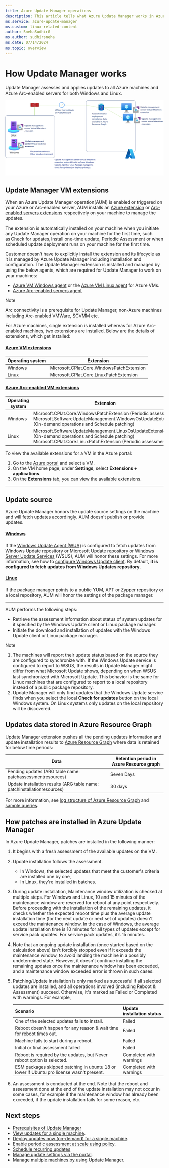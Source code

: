 ```yaml
---
title: Azure Update Manager operations
description: This article tells what Azure Update Manager works in Azure is and the system updates for your Windows and Linux machines in Azure.
ms.service: azure-update-manager
ms.custom: linux-related-content
author: SnehaSudhirG
ms.author: sudhirsneha
ms.date: 07/14/2024
ms.topic: overview
---
```


# How Update Manager works

Update Manager assesses and applies updates to all Azure machines and Azure Arc-enabled servers for both Windows and Linux. 

![Diagram that shows the Update Manager workflow.](./media/overview/update-management-center-overview.png)

## Update Manager VM extensions

When an Azure Update Manager operation(AUM) is enabled or triggered on your Azure or Arc-enabled server, AUM installs an [Azure extension](../virtual-machines/extensions/overview.md) or [Arc-enabled servers extensions](../azure-arc/servers/manage-vm-extensions.md) respectively on your machine to manage the updates. 

The extension is automatically installed on your machine when you initiate any Update Manager operation on your machine for the first time, such as Check for updates, Install one-time update, Periodic Assessment or when scheduled update deployment runs on your machine for the first time. 

Customer doesn't have to explicitly install the extension and its lifecycle as it is managed by Azure Update Manager including installation and configuration. The Update Manager extension is installed and managed by using the below agents, which are required for Update Manager to work on your machines: 

- [Azure VM Windows agent](../virtual-machines/extensions/agent-windows.md) or the [Azure VM Linux agent](../virtual-machines/extensions/agent-linux.md) for Azure VMs.
- [Azure Arc-enabled servers agent](../azure-arc/servers/agent-overview.md) 

>[!NOTE]
> Arc connectivity is a prerequisite for Update Manager, non-Azure machines including Arc-enabled VMWare, SCVMM etc.

For Azure machines, single extension is installed whereas for Azure Arc-enabled machines, two extensions are installed. Below are the details of extensions, which get installed:

#### [Azure VM extensions](#tab/azure-vms)

| Operating system| Extension
|----------|-------------|
|Windows   | Microsoft.CPlat.Core.WindowsPatchExtension|
|Linux     | Microsoft.CPlat.Core.LinuxPatchExtension |

#### [Azure Arc-enabled VM extensions](#tab/azure-arc-vms)

| Operating system| Extension
|----------|-------------|
|Windows  | Microsoft.CPlat.Core.WindowsPatchExtension (Periodic assessment) <br> Microsoft.SoftwareUpdateManagement.WindowsOsUpdateExtension (On-demand operations and Schedule patching) |
|Linux  | Microsoft.SoftwareUpdateManagement.LinuxOsUpdateExtension (On-demand operations and Schedule patching) <br> Microsoft.CPlat.Core.LinuxPatchExtension (Periodic assessment) |

To view the available extensions for a VM in the Azure portal:

1. Go to the [Azure portal](https://portal.azure.com) and select a VM.
1. On the VM home page, under **Settings**, select **Extensions + applications**.
1. On the **Extensions** tab, you can view the available extensions.
---

## Update source

Azure Update Manager honors the update source settings on the machine and will fetch updates accordingly. AUM doesn't publish or provide updates. 

#### [Windows](#tab/update-win)

If the [Windows Update Agent (WUA)](https://learn.microsoft.com/windows/win32/wua_sdk/updating-the-windows-update-agent) is configured to fetch updates from Windows Update repository or Microsoft Update repository or [Windows Server Update Services](https://learn.microsoft.com/windows-server/administration/windows-server-update-services/get-started/windows-server-update-services-wsus) (WSUS), AUM will honor these settings. For more information, see how to [configure Windows Update client](https://learn.microsoft.com/windows-server/administration/windows-server-update-services/get-started/windows-server-update-services-wsus). By default, **it is configured to fetch updates from Windows Updates repository**. 

#### [Linux](#tab/update-lin)

If the package manager points to a public YUM, APT or Zypper repository or a local repository, AUM will honor the settings of the package manager.  

---

AUM performs the following steps: 

- Retrieve the assessment information about status of system updates for it specified by the Windows Update client or Linux package manager.
- Initiate the download and installation of updates with the Windows Update client or Linux package manager.

>[!Note]
> 1. The machines will report their update status based on the source they are configured to synchronize with. If the Windows Update service is configured to report to WSUS, the results in Update Manager might differ from what Microsoft Update shows, depending on when WSUS last synchronized with Microsoft Update. This behavior is the same for Linux machines that are configured to report to a local repository instead of a public package repository.
> 1. Update Manager will only find updates that the Windows Update service finds when you select the local **Check for updates** button on the local Windows system. On Linux systems only updates on the local repository will be discovered.

## Updates data stored in Azure Resource Graph

Update Manager extension pushes all the pending updates information and update installation results to [Azure Resource Graph](https://learn.microsoft.com/azure/governance/resource-graph/overview) where data is retained for below time periods:

|Data              | Retention period in Azure Resource graph                                       |
|------------------|---------------------------------------------------|
|Pending updates (ARG table name: patchassessmentresources) | Seven Days|
|Update installation results (ARG table name: patchinstallationresources)| 30 days|
 
For more information, see [log structure of Azure Resource Graph](query-logs.md) and [sample queries](sample-query-logs.md).

## How patches are installed in Azure Update Manager

In Azure Update Manager, patches are installed in the following manner:

1. It begins with a fresh assessment of the available updates on the VM.
1. Update installation follows the assessment. 
    - In Windows, the selected updates that meet the customer's criteria are installed one by one, 
    - In Linux, they're installed in batches.
1. During update installation, Maintenance window utilization is checked at multiple steps. For Windows and Linux, 10 and 15 minutes of the maintenance window are reserved for reboot at any point respectively. Before proceeding with the installation of the remaining updates, it checks whether the expected reboot time plus the average update installation time (for the next update or next set of updates) doesn't exceed the maintenance window.
In the case of Windows, the average update installation time is 10 minutes for all types of updates except for service pack updates. For service pack updates, it’s 15 minutes.
1. Note that an ongoing update installation (once started based on the calculation above) isn't forcibly stopped even if it exceeds the maintenance window, to avoid landing the machine in a possibly undetermined state. However, it doesn't continue installing the remaining updates once the maintenance window has been exceeded, and a maintenance window exceeded error is thrown in such cases.
1. Patching/Update installation is only marked as successful if all selected updates are installed, and all operations involved (including Reboot & Assessment) succeed. Otherwise, it's marked as Failed or Completed with warnings. For example,

    |Scenario    |Update installation status |
    |------------|---------------------------|
    |One of the selected updates fails to install.| Failed |
    |Reboot doesn't happen for any reason & wait time for reboot times out. | Failed |
    | Machine fails to start during a reboot. | Failed |
    | Initial or final assessment failed| Failed |
    | Reboot is required by the updates, but Never reboot option is selected. | Completed with warnings|
    | ESM packages skipped patching in ubuntu 18 or lower if Ubuntu pro license wasn't present. | Completed with warnings| 
1. An assessment is conducted at the end. Note that the reboot and assessment done at the end of the update installation may not occur in some cases, for example if the maintenance window has already been exceeded, if the update installation fails for some reason, etc.

## Next steps

- [Prerequisites of Update Manager](prerequisites.md)
- [View updates for a single machine](view-updates.md).
- [Deploy updates now (on-demand) for a single machine](deploy-updates.md).
- [Enable periodic assessment at scale using policy](https://aka.ms/aum-policy-support).
- [Schedule recurring updates](scheduled-patching.md)
- [Manage update settings via the portal](manage-update-settings.md).
- [Manage multiple machines by using Update Manager](manage-multiple-machines.md).
